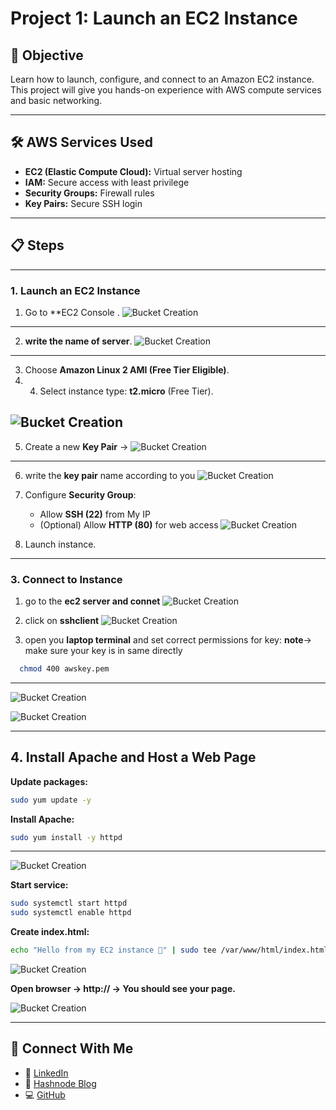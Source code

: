 # Project 1: Launch an EC2 Instance

## 🎯 Objective
Learn how to launch, configure, and connect to an Amazon EC2 instance.  
This project will give you hands-on experience with AWS compute services and basic networking.

---

## 🛠️ AWS Services Used
- **EC2 (Elastic Compute Cloud):** Virtual server hosting
- **IAM:** Secure access with least privilege
- **Security Groups:** Firewall rules
- **Key Pairs:** Secure SSH login

---

## 📋 Steps

---

### 1. Launch an EC2 Instance
1. Go to **EC2 Console .
![Bucket Creation](images/console.png)
---
2.  **write the name of server**.
![Bucket Creation](images/name.png)   
---
3. Choose **Amazon Linux 2 AMI (Free Tier Eligible)**.
4.  4. Select instance type: **t2.micro** (Free Tier).

   ![Bucket Creation](images/name.png)   
---
   
5. Create a new **Key Pair** →
      ![Bucket Creation](images/key.png)   
---
6. write the **key pair** name according to you
         ![Bucket Creation](images/keyname.png)   

8. Configure **Security Group**:
   - Allow **SSH (22)** from My IP
   - (Optional) Allow **HTTP (80)** for web access
      ![Bucket Creation](images/launch2.png)   

     
9. Launch instance.

---

### 3. Connect to Instance
1. go to the **ec2 server and connet**
         ![Bucket Creation](images/connect.png)

2. click on **sshclient**
      ![Bucket Creation](images/ssh.png)
 
 3. open you **laptop terminal** and set correct permissions for key:
    **note**-> make sure your key is in same directly

 ```bash
   chmod 400 awskey.pem
  ```
---
![Bucket Creation](images/copycommand.png)


 ![Bucket Creation](images/ec2connect.png)


---

## 4. Install Apache and Host a Web Page
 **Update packages:**

 ```bash
 sudo yum update -y
```

**Install Apache:**
```bash
sudo yum install -y httpd
```
---
 ![Bucket Creation](images/yum.png)


**Start service:**
```bash
sudo systemctl start httpd
sudo systemctl enable httpd
```
**Create index.html:**
 ``` bash
echo "Hello from my EC2 instance 🚀" | sudo tee /var/www/html/index.html
```

 ![Bucket Creation](images/live.png)

**Open browser → http://<EC2-Public-IP> → You should see your page.**

 ![Bucket Creation](images/output.png)


 ---
 ## 📢 Connect With Me
- 💼 [LinkedIn](https://linkedin.com/in/ritesh-singh-092b84340)  
- 📝 [Hashnode Blog](https://ritesh-devops.hashnode.dev)  
- 💻 [GitHub](https://github.com/ritesh355)
   






